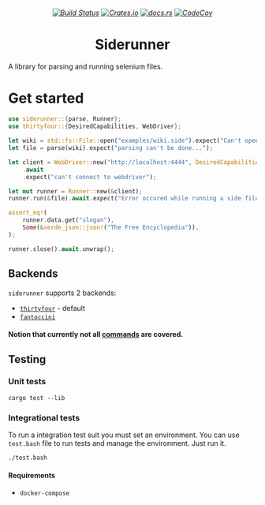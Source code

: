 <h6 align="center">
    
[![Build Status](https://img.shields.io/github/workflow/status/Plato-solutions/siderunner/Continuous%20integration?style=flat-square)](https://github.com/Plato-solutions/siderunner/actions)
[![Crates.io](https://img.shields.io/crates/v/siderunner.svg?style=flat-square)](https://crates.io/crates/siderunner)
[![docs.rs](https://img.shields.io/badge/docs.rs-siderunner-blue?style=flat-square)](https://docs.rs/siderunner)
[![CodeCov](https://img.shields.io/codecov/c/github/Plato-solutions/siderunner/master?style=flat-square)](https://app.codecov.io/gh/Plato-solutions/siderunner)

    
</h6>


<h1 align="center">
    Siderunner
</h1
    
A library for parsing and running selenium files.

# Get started

```rust
use siderunner::{parse, Runner};
use thirtyfour::{DesiredCapabilities, WebDriver};

let wiki = std::fs::File::open("examples/wiki.side").expect("Can't open a side file");
let file = parse(wiki).expect("parsing can't be done...");

let client = WebDriver::new("http://localhost:4444", DesiredCapabilities::firefox())
    .await
    .expect("can't connect to webdriver");

let mut runner = Runner::new(&client);
runner.run(&file).await.expect("Error occured while running a side file");

assert_eq!(
    runner.data.get("slogan"),
    Some(&serde_json::json!("The Free Encyclopedia")),
);

runner.close().await.unwrap();
```

## Backends

`siderunner` supports 2 backends:

* [`thirtyfour`](https://github.com/stevepryde/thirtyfour) - default
* [`fantoccini`](https://github.com/jonhoo/fantoccini)

#### Notion that currently not all [commands](https://www.selenium.dev/selenium-ide/docs/en/api/commands) are covered.

## Testing

### Unit tests

```
cargo test --lib
```

### Integrational tests

To run a integration test suit you must set an environment.
You can use `test.bash` file to run tests and manage the environment.
Just run it.

```
./test.bash
```

#### Requirements

* `docker-compose`
